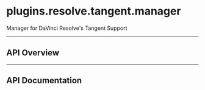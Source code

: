 # plugins.resolve.tangent.manager

Manager for DaVinci Resolve's Tangent Support

---

## API Overview

---

## API Documentation

